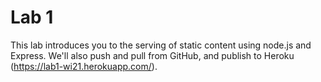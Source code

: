 Lab 1
=====

This lab introduces you to the serving of static content using node.js and Express. We'll also push and pull from GitHub, and publish to Heroku (https://lab1-wi21.herokuapp.com/).
